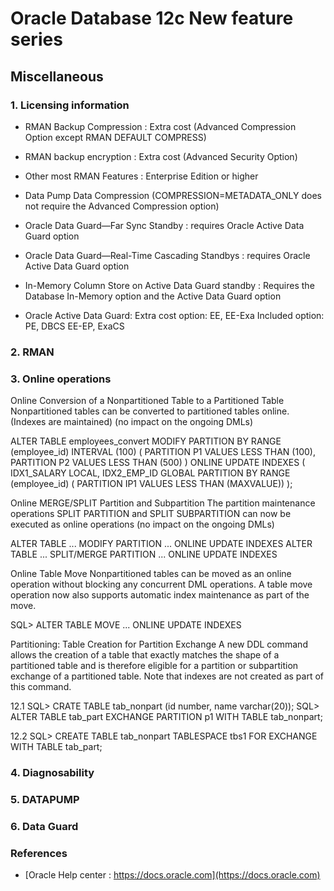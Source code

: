 

# Oracle Database 12c New feature series

## Miscellaneous

### 1. Licensing information


- RMAN Backup Compression : Extra cost (Advanced Compression Option except RMAN DEFAULT COMPRESS)
- RMAN backup encryption : Extra cost (Advanced Security Option)
- Other most RMAN Features : Enterprise Edition or higher
- Data Pump Data Compression (COMPRESSION=METADATA_ONLY does not require the Advanced Compression option)

- Oracle Data Guard—Far Sync Standby : requires Oracle Active Data Guard option
- Oracle Data Guard—Real-Time Cascading Standbys : requires Oracle Active Data Guard option
- In-Memory Column Store on Active Data Guard standby : Requires the Database In-Memory option and the Active Data Guard option
- Oracle Active Data Guard:
Extra cost option: EE, EE-Exa
Included option: PE, DBCS EE-EP, ExaCS

### 2. RMAN

### 3. Online operations







Online Conversion of a Nonpartitioned Table to a Partitioned Table
Nonpartitioned tables can be converted to partitioned tables online. (Indexes are maintained)
(no impact on the ongoing DMLs)

ALTER TABLE employees_convert MODIFY
  PARTITION BY RANGE (employee_id) INTERVAL (100)
  ( PARTITION P1 VALUES LESS THAN (100),
    PARTITION P2 VALUES LESS THAN (500)
   ) ONLINE
  UPDATE INDEXES
 ( IDX1_SALARY LOCAL,
   IDX2_EMP_ID GLOBAL PARTITION BY RANGE (employee_id)
  ( PARTITION IP1 VALUES LESS THAN (MAXVALUE))
 );





Online MERGE/SPLIT Partition and Subpartition
The partition maintenance operations SPLIT PARTITION and SPLIT SUBPARTITION can now be executed as online operations
(no impact on the ongoing DMLs)

ALTER TABLE ... MODIFY PARTITION ... ONLINE UPDATE INDEXES
ALTER TABLE ... SPLIT/MERGE PARTITION  ... ONLINE UPDATE INDEXES


Online Table Move
Nonpartitioned tables can be moved as an online operation without blocking any concurrent DML operations. A table move operation now also supports automatic index maintenance as part of the move.

SQL> ALTER TABLE MOVE  ... ONLINE UPDATE INDEXES



Partitioning: Table Creation for Partition Exchange
A new DDL command allows the creation of a table that exactly matches the shape of a partitioned table and is therefore eligible for a partition or subpartition exchange of a partitioned table. Note that indexes are not created as part of this command.
 
12.1
SQL> CRATE TABLE tab_nonpart (id number, name varchar(20));
SQL> ALTER TABLE tab_part EXCHANGE PARTITION p1 WITH TABLE tab_nonpart;

12.2
SQL> CREATE TABLE tab_nonpart TABLESPACE tbs1
FOR EXCHANGE WITH TABLE tab_part;








### 4. Diagnosability

### 5. DATAPUMP

### 6. Data Guard





### References
 - [Oracle Help center : https://docs.oracle.com](https://docs.oracle.com)
